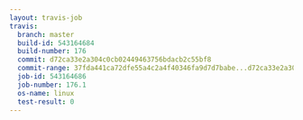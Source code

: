 ```yaml
---
layout: travis-job
travis:
  branch: master
  build-id: 543164684
  build-number: 176
  commit: d72ca33e2a304c0cb02449463756bdacb2c55bf8
  commit-range: 37fda441ca72dfe55a4c2a4f40346fa9d7d7babe...d72ca33e2a304c0cb02449463756bdacb2c55bf8
  job-id: 543164686
  job-number: 176.1
  os-name: linux
  test-result: 0
---
```

